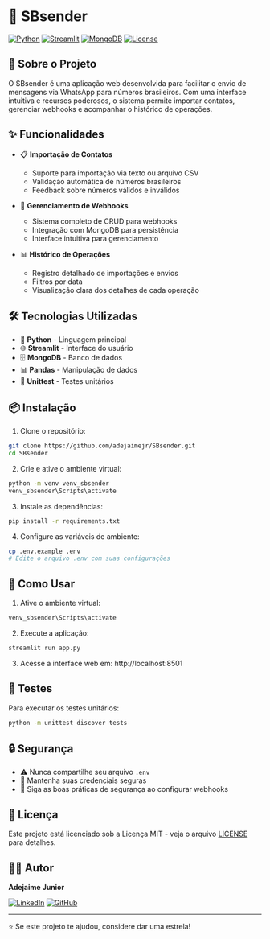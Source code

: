 # 📱 SBsender

[![Python](https://img.shields.io/badge/Python-3.8+-3776AB?style=flat&logo=python&logoColor=white)](https://www.python.org/)
[![Streamlit](https://img.shields.io/badge/Streamlit-1.28.0-FF4B4B?style=flat&logo=streamlit&logoColor=white)](https://streamlit.io/)
[![MongoDB](https://img.shields.io/badge/MongoDB-4.6.0-47A248?style=flat&logo=mongodb&logoColor=white)](https://www.mongodb.com/)
[![License](https://img.shields.io/badge/License-MIT-blue.svg)](https://opensource.org/licenses/MIT)

## 🚀 Sobre o Projeto

O SBsender é uma aplicação web desenvolvida para facilitar o envio de mensagens via WhatsApp para números brasileiros. Com uma interface intuitiva e recursos poderosos, o sistema permite importar contatos, gerenciar webhooks e acompanhar o histórico de operações.

## ✨ Funcionalidades

- 📋 **Importação de Contatos**
  - Suporte para importação via texto ou arquivo CSV
  - Validação automática de números brasileiros
  - Feedback sobre números válidos e inválidos

- 🔗 **Gerenciamento de Webhooks**
  - Sistema completo de CRUD para webhooks
  - Integração com MongoDB para persistência
  - Interface intuitiva para gerenciamento

- 📊 **Histórico de Operações**
  - Registro detalhado de importações e envios
  - Filtros por data
  - Visualização clara dos detalhes de cada operação

## 🛠️ Tecnologias Utilizadas

- 🐍 **Python** - Linguagem principal
- 🌐 **Streamlit** - Interface do usuário
- 🗄️ **MongoDB** - Banco de dados
- 📊 **Pandas** - Manipulação de dados
- 🧪 **Unittest** - Testes unitários

## 📦 Instalação

1. Clone o repositório:
```bash
git clone https://github.com/adejaimejr/SBsender.git
cd SBsender
```

2. Crie e ative o ambiente virtual:
```bash
python -m venv venv_sbsender
venv_sbsender\Scripts\activate
```

3. Instale as dependências:
```bash
pip install -r requirements.txt
```

4. Configure as variáveis de ambiente:
```bash
cp .env.example .env
# Edite o arquivo .env com suas configurações
```

## 🚀 Como Usar

1. Ative o ambiente virtual:
```bash
venv_sbsender\Scripts\activate
```

2. Execute a aplicação:
```bash
streamlit run app.py
```

3. Acesse a interface web em: http://localhost:8501

## 🧪 Testes

Para executar os testes unitários:
```bash
python -m unittest discover tests
```

## 🔒 Segurança

- ⚠️ Nunca compartilhe seu arquivo `.env`
- 🔐 Mantenha suas credenciais seguras
- 📝 Siga as boas práticas de segurança ao configurar webhooks

## 📄 Licença

Este projeto está licenciado sob a Licença MIT - veja o arquivo [LICENSE](LICENSE) para detalhes.

## 👨‍💻 Autor

**Adejaime Junior**

[![LinkedIn](https://img.shields.io/badge/LinkedIn-Adejaime%20Junior-blue?style=flat&logo=linkedin&logoColor=white)](https://www.linkedin.com/in/adejaime-junior/)
[![GitHub](https://img.shields.io/badge/GitHub-adejaimejr-181717?style=flat&logo=github&logoColor=white)](https://github.com/adejaimejr)

---

⭐️ Se este projeto te ajudou, considere dar uma estrela!
